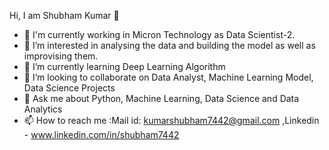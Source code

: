 Hi, I am Shubham Kumar 👋
- 🔭 I'm currently working in Micron Technology as Data Scientist-2.
- 👀 I’m interested in analysing the data and building the model as well as improvising them.
- 🌱 I’m currently learning Deep Learning Algorithm
- 💞️ I’m looking to collaborate on Data Analyst, Machine Learning Model, Data Science Projects
- 💬 Ask me about Python, Machine Learning, Data Science and Data Analytics
- 📫 How to reach me :Mail id: kumarshubham7442@gmail.com ,Linkedin - www.linkedin.com/in/shubham7442

<!---
kumarshubham7442/kumarshubham7442 is a ✨ special ✨ repository because its `README.md` (this file) appears on your GitHub profile.
You can click the Preview link to take a look at your changes.
--->
